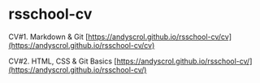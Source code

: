 # rsschool-cv

CV#1. Markdown & Git [https://andyscrol.github.io/rsschool-cv/cv](https://andyscrol.github.io/rsschool-cv/cv)

CV#2. HTML, CSS & Git Basics [https://andyscrol.github.io/rsschool-cv/](https://andyscrol.github.io/rsschool-cv/)
